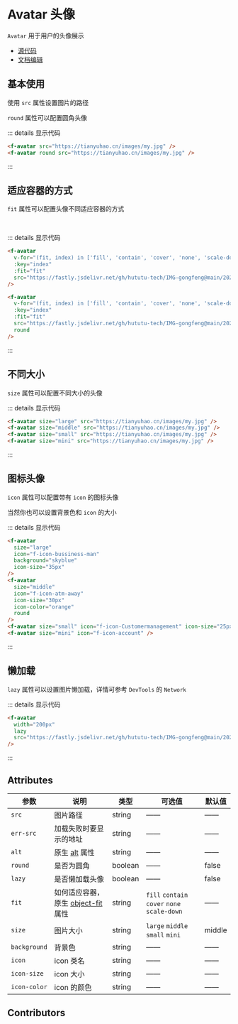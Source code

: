 # Avatar 头像

`Avatar` 用于用户的头像展示

- [源代码](https://github.com/FightingDesign/fighting-design/tree/master/packages/fighting-components/avatar)
- [文档编辑](https://github.com/FightingDesign/fighting-design/blob/master/docs/docs/components/avatar.md)

## 基本使用

使用 `src` 属性设置图片的路径

`round` 属性可以配置圆角头像

<f-avatar src="https://tianyuhao.cn/images/my.jpg" />
<f-avatar round src="https://tianyuhao.cn/images/my.jpg" />

::: details 显示代码

```html
<f-avatar src="https://tianyuhao.cn/images/my.jpg" />
<f-avatar round src="https://tianyuhao.cn/images/my.jpg" />
```

:::

## 适应容器的方式

`fit` 属性可以配置头像不同适应容器的方式

<f-avatar
  v-for="(fit, index) in ['fill', 'contain', 'cover', 'none', 'scale-down']"
  :key="index"
  :fit="fit"
  src="https://fastly.jsdelivr.net/gh/hututu-tech/IMG-gongfeng@main/2022/06/13/62a7273443773.png"
/>

<br />

<f-avatar
  v-for="(fit, index) in ['fill', 'contain', 'cover', 'none', 'scale-down']"
  :key="index"
  :fit="fit"
  src="https://fastly.jsdelivr.net/gh/hututu-tech/IMG-gongfeng@main/2022/06/13/62a7273443773.png"
  round
/>

::: details 显示代码

```html
<f-avatar
  v-for="(fit, index) in ['fill', 'contain', 'cover', 'none', 'scale-down']"
  :key="index"
  :fit="fit"
  src="https://fastly.jsdelivr.net/gh/hututu-tech/IMG-gongfeng@main/2022/06/13/62a7273443773.png"
/>

<f-avatar
  v-for="(fit, index) in ['fill', 'contain', 'cover', 'none', 'scale-down']"
  :key="index"
  :fit="fit"
  src="https://fastly.jsdelivr.net/gh/hututu-tech/IMG-gongfeng@main/2022/06/13/62a7273443773.png"
  round
/>
```

:::

## 不同大小

`size` 属性可以配置不同大小的头像

<f-avatar size="large" src="https://tianyuhao.cn/images/my.jpg" />
<f-avatar size="middle" src="https://tianyuhao.cn/images/my.jpg" />
<f-avatar size="small" src="https://tianyuhao.cn/images/my.jpg" />
<f-avatar size="mini" src="https://tianyuhao.cn/images/my.jpg" />

::: details 显示代码

```html
<f-avatar size="large" src="https://tianyuhao.cn/images/my.jpg" />
<f-avatar size="middle" src="https://tianyuhao.cn/images/my.jpg" />
<f-avatar size="small" src="https://tianyuhao.cn/images/my.jpg" />
<f-avatar size="mini" src="https://tianyuhao.cn/images/my.jpg" />
```

:::

## 图标头像

`icon` 属性可以配置带有 `icon` 的图标头像

当然你也可以设置背景色和 `icon` 的大小

<f-avatar size="large" icon="f-icon-bussiness-man" background="skyblue" icon-size="35px" />
<f-avatar size="middle" icon="f-icon-atm-away" icon-size="30px" icon-color="orange" round/>
<f-avatar size="small" icon="f-icon-Customermanagement" icon-size="25px"/>
<f-avatar size="mini" icon="f-icon-account" />

::: details 显示代码

```html
<f-avatar
  size="large"
  icon="f-icon-bussiness-man"
  background="skyblue"
  icon-size="35px"
/>
<f-avatar
  size="middle"
  icon="f-icon-atm-away"
  icon-size="30px"
  icon-color="orange"
  round
/>
<f-avatar size="small" icon="f-icon-Customermanagement" icon-size="25px" />
<f-avatar size="mini" icon="f-icon-account" />
```

:::

## 懒加载

`lazy` 属性可以设置图片懒加载，详情可参考 `DevTools` 的 `Network`

<f-avatar width="200px" lazy src="https://fastly.jsdelivr.net/gh/hututu-tech/IMG-gongfeng@main/2022/06/13/62a72738a7113.png" />

::: details 显示代码

```html
<f-avatar
  width="200px"
  lazy
  src="https://fastly.jsdelivr.net/gh/hututu-tech/IMG-gongfeng@main/2022/06/13/62a72738a7113.png"
/>
```

:::

## Attributes

| 参数         | 说明                                                                                                     | 类型    | 可选值                                       | 默认值 |
| ------------ | -------------------------------------------------------------------------------------------------------- | ------- | -------------------------------------------- | ------ |
| `src`        | 图片路径                                                                                                 | string  | ——                                           | ——     |
| `err-src`    | 加载失败时要显示的地址                                                                                   | string  | ——                                           | ——     |
| `alt`        | 原生 [alt](https://developer.mozilla.org/zh-CN/docs/Web/HTML/Element/img#attr-alt) 属性                  | string  | ——                                           | ——     |
| `round`      | 是否为圆角                                                                                               | boolean | ——                                           | false  |
| `lazy`       | 是否懒加载头像                                                                                           | boolean | ——                                           | false  |
| `fit`        | 如何适应容器，原生 [object-fit](https://developer.mozilla.org/en-US/docs/Web/CSS/object-fit#try_it) 属性 | string  | `fill` `contain` `cover` `none` `scale-down` | ——     |
| `size`       | 图片大小                                                                                                 | string  | `large` `middle` `small` `mini`              | middle |
| `background` | 背景色                                                                                                   | string  | ——                                           | ——     |
| `icon`       | icon 类名                                                                                                | string  | ——                                           | ——     |
| `icon-size`  | icon 大小                                                                                                | string  | ——                                           | ——     |
| `icon-color` | icon 的颜色                                                                                              | string  | ——                                           | ——     |

## Contributors

<a href="https://github.com/Tyh2001" target="_blank">
  <f-avatar round src="https://avatars.githubusercontent.com/u/73180970?v=4" />
</a>

<style scoped>
.f-avatar {
  margin: 5px;
}
</style>
